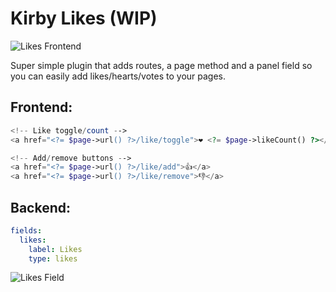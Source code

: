 # Kirby Likes (WIP)

![Likes Frontend](https://user-images.githubusercontent.com/7975568/75246246-af5a5100-57cf-11ea-9021-0c1d0e33cb33.gif)

Super simple plugin that adds routes, a page method and a panel field so you can easily add likes/hearts/votes to your pages.

## Frontend:

```php
<!-- Like toggle/count -->
<a href="<?= $page->url() ?>/like/toggle">❤️ <?= $page->likeCount() ?></a>

<!-- Add/remove buttons -->
<a href="<?= $page->url() ?>/like/add">👍</a>
<a href="<?= $page->url() ?>/like/remove">👎</a>
```

## Backend:

```yml
fields:
  likes:
    label: Likes
    type: likes
```

![Likes Field](https://user-images.githubusercontent.com/7975568/75246430-08c28000-57d0-11ea-88f3-783abe8cc0aa.png)